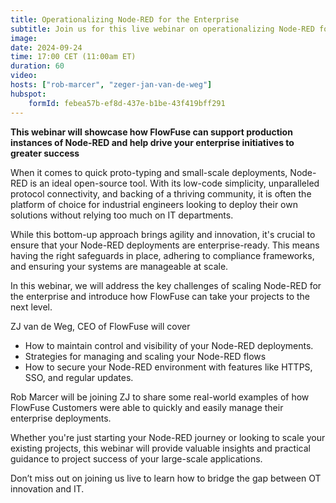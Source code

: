 ```yaml
---
title: Operationalizing Node-RED for the Enterprise
subtitle: Join us for this live webinar on operationalizing Node-RED for Enterprise use.
image: 
date: 2024-09-24
time: 17:00 CET (11:00am ET) 
duration: 60
video: 
hosts: ["rob-marcer", "zeger-jan-van-de-weg"]
hubspot:
    formId: febea57b-ef8d-437e-b1be-43f419bff291
---
```


**This webinar will showcase how FlowFuse can support production instances of Node-RED and help drive your enterprise initiatives to greater success**

<!--more-->

When it comes to quick proto-typing and small-scale deployments, Node-RED is an ideal open-source tool. With its low-code simplicity, unparalleled protocol connectivity, and backing of a thriving community, it is often the platform of choice for industrial engineers looking to deploy their own solutions without relying too much on IT departments. 

While this bottom-up approach brings agility and innovation, it's crucial to ensure that your Node-RED deployments are enterprise-ready. This means having the right safeguards in place, adhering to compliance frameworks, and ensuring your systems are manageable at scale. 

In this webinar, we will address the key challenges of scaling Node-RED for the enterprise and introduce how FlowFuse can take your projects to the next level. 

ZJ van de Weg, CEO of FlowFuse will cover
 - How to maintain control and visibility of your Node-RED deployments. 
 - Strategies for managing and scaling your Node-RED flows
 - How to secure your Node-RED environment with features like HTTPS, SSO, and regular updates.

Rob Marcer will be joining ZJ to share some real-world examples of how FlowFuse Customers were able to quickly and easily manage their enterprise deployments.  

Whether you're just starting your Node-RED journey or looking to scale your existing projects, this webinar will provide valuable insights and practical guidance to project success of your large-scale applications. 

Don’t miss out on joining us live to learn how to bridge the gap between OT innovation and IT. 

